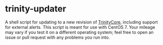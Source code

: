 # trinity-updater
A shell script for updating to a new revision of [TrinityCore](http://github.com/trinitycore/trinitycore), including support for external alerts. This script is meant for use with CentOS 7. Your mileage may vary if you test it on a different operating system; feel free to open an issue or pull request with any problems you run into.
